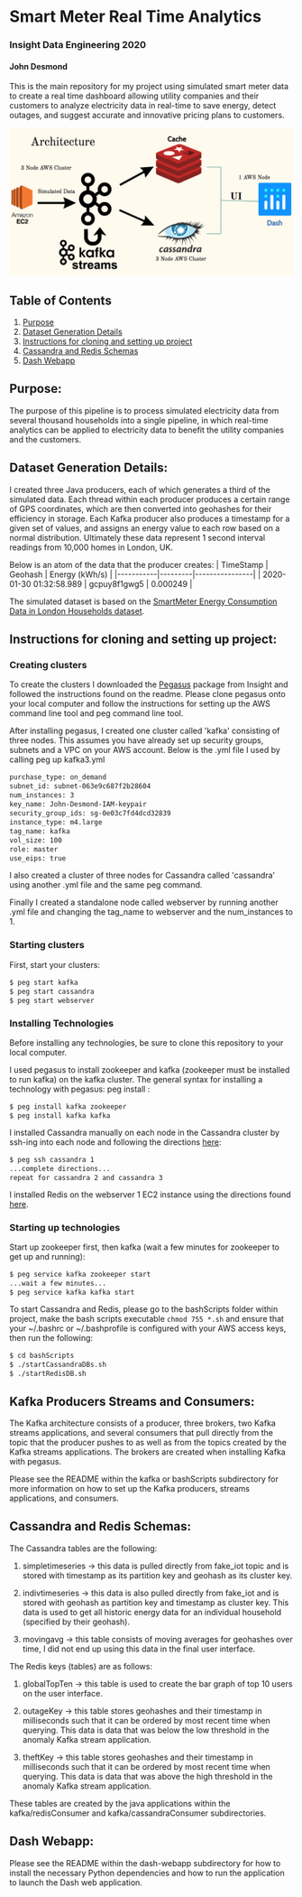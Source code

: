 # Smart Meter Real Time Analytics
### Insight Data Engineering 2020
#### John Desmond

This is the main repository for my project using simulated smart meter data to create a real time dashboard allowing utility companies and their customers to analyze electricity data in real-time to save energy, detect outages, and suggest accurate and innovative pricing plans to customers.


![Pipeline Architecture](pictures/pipelineArchitecture.png)

## Table of Contents

1. [Purpose](https://github.com/yohn-dezmon/realtime-smart-meter-dashboard#purpose)
2. [Dataset Generation Details](https://github.com/yohn-dezmon/realtime-smart-meter-dashboard#dataset-details)
3. [Instructions for cloning and setting up project](https://github.com/yohn-dezmon/instructions-for-cloning-and-setting-up-project)
4. [Cassandra and Redis Schemas](https://github.com/yohn-dezmon/realtime-smart-meter-dashboard#cassandra-and-redis-schemas)
5. [Dash Webapp](https://github.com/yohn-dezmon/realtime-smart-meter-dashboard#dash-webapp)


## Purpose:  
The purpose of this pipeline is to process simulated electricity data from several thousand households into a single pipeline, in which real-time analytics can be applied to electricity data to benefit the utility companies and the customers.

## Dataset Generation Details:

I created three Java producers, each of which generates a third of the simulated data. Each thread within each producer produces a certain range of GPS coordinates, which are then converted into geohashes for their efficiency in storage. Each Kafka producer also produces a timestamp for a given set of values, and assigns an energy value to each row based on a normal distribution. Ultimately these data represent 1 second interval readings from 10,000 homes in London, UK.  

Below is an atom of the data that the producer creates:
| TimeStamp | Geohash | Energy (kWh/s) |
|-----------|---------|----------------|
| 2020-01-30 01:32:58.989 | gcpuy8f1gwg5 | 0.000249 |


The simulated dataset is based on the [SmartMeter Energy Consumption Data in London Households dataset](https://data.london.gov.uk/dataset/smartmeter-energy-use-data-in-london-households).


## Instructions for cloning and setting up project:

### Creating clusters

To create the clusters I downloaded the [Pegasus](https://github.com/InsightDataScience/pegasus) package from Insight and followed the instructions found on the readme. Please clone pegasus onto your local computer and follow the instructions for setting up the AWS command line tool and peg command line tool.

After installing pegasus, I created one cluster called 'kafka' consisting of three nodes. This assumes you have already set up security groups, subnets and a VPC on your AWS account.
Below is the .yml file I used by calling peg up kafka3.yml


```
purchase_type: on_demand
subnet_id: subnet-063e9c687f2b28604
num_instances: 3
key_name: John-Desmond-IAM-keypair
security_group_ids: sg-0e03c7fd4dcd32839
instance_type: m4.large
tag_name: kafka
vol_size: 100
role: master
use_eips: true
```
I also created a cluster of three nodes for Cassandra called 'cassandra' using another .yml file and the same peg command.

Finally I created a standalone node called webserver by running another .yml file and changing the tag_name to webserver and the num_instances to 1.

### Starting clusters

First, start your clusters:
```
$ peg start kafka
$ peg start cassandra
$ peg start webserver
```


### Installing Technologies

Before installing any technologies, be sure to clone this repository to your local computer.

I used pegasus to install zookeeper and kafka (zookeeper must be installed to run kafka) on the kafka cluster.
The general syntax for installing a technology with pegasus: peg install <cluster-name> <technology>
:
```
$ peg install kafka zookeeper
$ peg install kafka kafka
```

I installed Cassandra manually on each node in the Cassandra cluster by ssh-ing into each node and following the directions [here](https://maelfabien.github.io/bigdata/EC2_Cassandra/#install-cassandra):

```
$ peg ssh cassandra 1
...complete directions...
repeat for cassandra 2 and cassandra 3
```

I installed Redis on the webserver 1 EC2 instance using the directions found [here](https://maelfabien.github.io/bigdata/EC2_Cassandra/#install-cassandra).

### Starting up technologies


Start up zookeeper first, then kafka (wait a few minutes for zookeeper
to get up and running):
```
$ peg service kafka zookeeper start
...wait a few minutes...
$ peg service kafka kafka start

```

To start Cassandra and Redis, please go to the bashScripts folder within project, make the bash scripts executable ```chmod 755 *.sh``` and ensure that your ~/.bashrc or ~/.bashprofile is configured with your AWS access keys, then run the following:

```
$ cd bashScripts
$ ./startCassandraDBs.sh
$ ./startRedisDB.sh
```


## Kafka Producers Streams and Consumers:

The Kafka architecture consists of a producer, three brokers, two Kafka streams applications, and several consumers that pull directly from the topic that the producer pushes to as well as from the topics created by the Kafka streams applications. The brokers are created when installing Kafka with pegasus.

Please see the README within the kafka or bashScripts subdirectory for more information on how to set up the Kafka producers, streams applications, and consumers.

## Cassandra and Redis Schemas:

The Cassandra tables are the following:

1. simpletimeseries -> this data is pulled directly from fake_iot topic and is stored with timestamp as its partition key and geohash as its cluster key.

2. indivtimeseries -> this data is also pulled directly from fake_iot and is stored with geohash as partition key and timestamp as cluster key. This data is used to get all historic energy data for an individual household (specified by their geohash).

3. movingavg -> this table consists of moving averages for geohashes over time, I did not end up using this data in the final user interface.

The Redis keys (tables) are as follows:

1. globalTopTen -> this table is used to create the bar graph of top 10 users on the user interface.

2. outageKey -> this table stores geohashes and their timestamp in milliseconds such that it can be ordered by most recent time when querying. This data is data that was below the low threshold in the anomaly Kafka stream application.

3. theftKey -> this table stores geohashes and their timestamp in milliseconds such that it can be ordered by most recent time when querying. This data is data that was above the high threshold in the anomaly Kafka stream application.

These tables are created by the java applications within the kafka/redisConsumer and kafka/cassandraConsumer subdirectories.

## Dash Webapp:

Please see the README within the dash-webapp subdirectory for how to install
the necessary Python dependencies and how to run the application to launch the Dash
web application.
